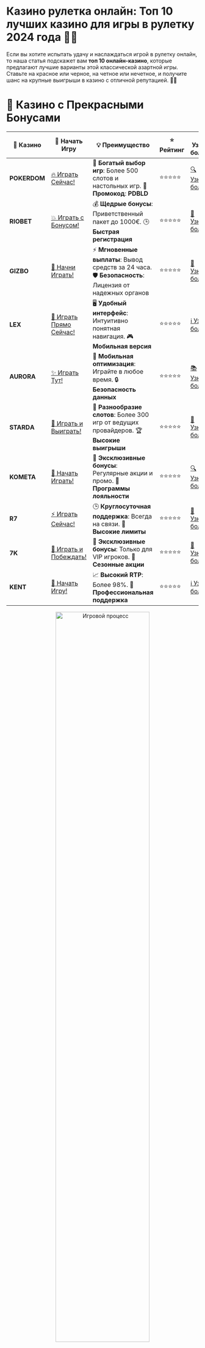 # **Казино рулетка онлайн: Топ 10 лучших казино для игры в рулетку 2024 года 🎰🎯**

Если вы хотите испытать удачу и наслаждаться игрой в рулетку онлайн, то наша статья подскажет вам **топ 10 онлайн-казино**, которые предлагают лучшие варианты этой классической азартной игры. Ставьте на красное или черное, на четное или нечетное, и получите шанс на крупные выигрыши в казино с отличной репутацией. 🎉💸

# 🌟 Казино с Прекрасными Бонусами

| 🎲 **Казино** | 🔗 **Начать Игру** | 💡 **Преимущество** | ⭐ **Рейтинг** | 🔗 **Узнать больше** | 🆕 **Новая информация** |
|--------------|---------------------|---------------------|----------------|----------------------|-------------------------|
| **POKERDOM**  | [🔥 Играть Сейчас!](https://brandplay.link/4k77v2yx) | 🎉 **Богатый выбор игр**: Более 500 слотов и настольных игр. 🎁 **Промокод**: **PDBLD** | ⭐⭐⭐⭐⭐ | [🔍 Узнать больше](https://brandplay.link/4k77v2yx) | 🏆 **Победители турниров** получают эксклюзивные подарки! |
| **RIOBET**    | [💥 Играть с Бонусом!](https://brandplay.link/7xBLTPyj) | 💰 **Щедрые бонусы**: Приветственный пакет до 1000€. 🕒 **Быстрая регистрация** | ⭐⭐⭐⭐⭐ | [📖 Узнать больше](https://brandplay.link/7xBLTPyj) | 💬 **Поддержка 24/7** для комфортной игры в любое время! |
| **GIZBO**     | [🚀 Начни Играть!](https://brandplay.link/bprXw4YV) | ⚡ **Мгновенные выплаты**: Вывод средств за 24 часа. 🛡️ **Безопасность**: Лицензия от надежных органов | ⭐⭐⭐⭐⭐ | [📝 Узнать больше](https://brandplay.link/bprXw4YV) | 🔒 **SSL-шифрование** для максимальной безопасности данных игроков. |
| **LEX**       | [💎 Играть Прямо Сейчас!](https://brandplay.link/zW4hdDFV) | 🖥️ **Удобный интерфейс**: Интуитивно понятная навигация. 🎮 **Мобильная версия** | ⭐⭐⭐⭐⭐ | [ℹ️ Узнать больше](https://brandplay.link/zW4hdDFV) | 📱 **Поддержка всех мобильных устройств** для удобства игры в любом месте. |
| **AURORA**    | [✨ Играть Тут!](https://10trafic-stat2.com/click/668546556bcc6313411604bd/6766/13032/subaccount) | 📱 **Мобильная оптимизация**: Играйте в любое время. 🔒 **Безопасность данных** | ⭐⭐⭐⭐⭐ | [📚 Узнать больше](https://10trafic-stat2.com/click/668546556bcc6313411604bd/6766/13032/subaccount) | 🌍 **Международная лицензия** на деятельность в разных странах. |
| **STARDА**    | [🎉 Играть и Выиграть!](https://brandplay.link/fB7xwRFL) | 🎰 **Разнообразие слотов**: Более 300 игр от ведущих провайдеров. 🏆 **Высокие выигрыши** | ⭐⭐⭐⭐⭐ | [🔎 Узнать больше](https://brandplay.link/fB7xwRFL) | 🎉 **Ежемесячные турниры** с крупными призами! |
| **KOMETA**    | [🎁 Начать Играть!](https://brandplay.link/8ZymQJV8) | 🎁 **Эксклюзивные бонусы**: Регулярные акции и промо. 🔄 **Программы лояльности** | ⭐⭐⭐⭐⭐ | [🔍 Узнать больше](https://brandplay.link/8ZymQJV8) | 🌟 **Персонализированные предложения** для долгосрочных игроков. |
| **R7**        | [⚡ Играть Сейчас!](https://brandplay.link/bMd3Yjsw) | 🕒 **Круглосуточная поддержка**: Всегда на связи. 💸 **Высокие лимиты** | ⭐⭐⭐⭐⭐ | [📖 Узнать больше](https://brandplay.link/bMd3Yjsw) | 🎯 **Рейтинг игроков** для лучших участников. |
| **7K**        | [🎯 Играть и Побеждать!](https://brandplay.link/BvQyFShp) | 🌟 **Эксклюзивные бонусы**: Только для VIP игроков. 🎉 **Сезонные акции** | ⭐⭐⭐⭐⭐ | [📝 Узнать больше](https://brandplay.link/BvQyFShp) | 🥇 **Особые привилегии** для постоянных игроков. |
| **KENT**      | [🔑 Начать Игру!](https://brandplay.link/Fv2WP3js) | 📈 **Высокий RTP**: Более 98%. 💼 **Профессиональная поддержка** | ⭐⭐⭐⭐⭐ | [ℹ️ Узнать больше](https://brandplay.link/Fv2WP3js) | 💬 **Поддержка на нескольких языках** для удобства игроков. |

<div align="center"> <img src="https://i.pinimg.com/originals/1d/b3/25/1db325483acbe642c6d4e6fdd73a4988.gif" alt="Игровой процесс" width="70%"> </div>
---

# 🚀 Быстрые Выигрыши и Поддержка

| 🎲 **Казино** | 🔗 **Начать Игру** | 💡 **Преимущество** | ⭐ **Рейтинг** | 🔗 **Узнать больше** | 🆕 **Новая информация** |
|--------------|---------------------|---------------------|----------------|----------------------|-------------------------|
| **GAMA**      | [🎯 Играть Прямо Сейчас!](https://brandplay.link/j6NMKsDz) | 🔍 **Интуитивный интерфейс**: Легкость использования. 🏅 **Престижные турниры** | ⭐⭐⭐⭐☆ | [🔎 Узнать больше](https://brandplay.link/j6NMKsDz) | 🏆 **Турниры с большими призами** каждый месяц. |
| **ONION**     | [💥 Играть и Выигрывать!](https://brandplay.link/zBGRVpQ9) | 🤑 **Низкие ставки**: Идеально для начинающих. 🔄 **Быстрые выводы** | ⭐⭐⭐⭐☆ | [🔍 Узнать больше](https://brandplay.link/zBGRVpQ9) | 🎮 **Казино для новичков** с простыми правилами. |
| **ЧЕМПИОН**   | [🏅 Играть в Турнире!](https://temon-gter.cfd/go/lRq?p80412p304504pcc44t17455) | 🏅 **Лояльная программа**: Награды за активность. 🎁 **Ежемесячные бонусы** | ⭐⭐⭐⭐☆ | [📖 Узнать больше](https://temon-gter.cfd/go/lRq?p80412p304504pcc44t17455) | 🥇 **Турниры и лояльность** — каждый шаг вознаграждается. |
| **VAVADA**    | [🚀 Играть Без Ожидания!](https://vavadapartner.pro/?promo=ea5c9275-6854-4505-94fc-95ab18221945-linkb2) | 🚀 **Быстрая регистрация**: Начните играть мгновенно. 🔐 **Безопасные транзакции** | ⭐⭐⭐⭐☆ | [📝 Узнать больше](https://vavadapartner.pro/?promo=ea5c9275-6854-4505-94fc-95ab18221945-linkb2) | 🏆 **Программа для новых игроков** с бонусами за регистрацию. |
| **FRIENDS**   | [🎉 Играть и Развлекаться!](https://gofriends.mba/linkb2) | 🤝 **Социальные игры**: Играйте с друзьями. 🌐 **Мультиплатформенность** | ⭐⭐⭐⭐☆ | [ℹ️ Узнать больше](https://gofriends.mba/linkb2) | 🎮 **Играйте с друзьями** и зарабатывайте бонусы за совместные действия. |
| **1WIN**      | [⚡ Играть и Выигрывать!](https://brandplay.link/smXVpBbG) | 🏆 **Спортивные ставки**: Широкий выбор видов спорта. 💵 **Высокие коэффициенты** | ⭐⭐⭐⭐☆ | [📚 Узнать больше](https://brandplay.link/smXVpBbG) | ⚽ **Бонусы на спортивные ставки** для активных игроков. |
| **DRIP**      | [💥 Играть Сразу!](https://drp-ircp01.com/c07e6a3db) | 🌐 **Инновационные игры**: Новейшие игровые технологии. 🛡️ **Высокая безопасность** | ⭐⭐⭐⭐☆ | [🔎 Узнать больше](https://drp-ircp01.com/c07e6a3db) | 🔧 **Инновационные функции** для удобства игры. |
| **JOYCASINO** | [🎰 Играть И Побеждать!](https://rpc30.call2me.pro/?/ru/registration?apkpop=0&partner=p24970p3291217pc98f) | 🎁 **Приятные бонусы**: Ежедневные акции и подарки. 🕹️ **Разнообразие игр** | ⭐⭐⭐⭐☆ | [🔍 Узнать больше](https://rpc30.call2me.pro/?/ru/registration?apkpop=0&partner=p24970p3291217pc98f) | 🎉 **Щедрые фриспины** для новых игроков. |
| **PLAYFORTUNA** | [🔥 Играть С Бонусом!](https://fortunapromo.net/alt/playfortuna/registration?0dc4a9362a71feb7e3f165fb8e766f70) | 🎉 **Регулярные акции**: Бонусы, фриспины и многое другое. 🏅 **Турниры** | ⭐⭐⭐⭐☆ | [📚 Узнать больше](https://fortunapromo.net/alt/playfortuna/registration?0dc4a9362a71feb7e3f165fb8e766f70) | 🎯 **Выгодные предложения** на популярные игры. |
| **SYKAA**     | [💸 Играть Сейчас!](https://s-two-way.com/?source=linkb2&pid=30697) | 💸 **Доступные ставки**: Идеально для новичков. 🎁 **Щедрые бонусы** | ⭐⭐⭐⭐☆ | [🔍 Узнать больше](https://s-two-way.com/?source=linkb2&pid=30697) | 💥 **Акции с большими бонусами** для новичков и опытных игроков. |

<div align="center"> <img src="https://schaeffers-cdn.s3.amazonaws.com/images/default-source/schaeffers-cdn-images/default-images/sectors/bigstock-casino-gambling-concept-with-f-369012793.jpg?sfvrsn=493ad806_4" alt="Игровой процесс" width="70%"> </div>
---

# 💸 Казино с Привлекательными Программами Лояльности

| 🎲 **Казино** | 🔗 **Начать Игру** | 💡 **Преимущество** | ⭐ **Рейтинг** | 🔗 **Узнать больше** | 🆕 **Новая информация** |
|--------------|---------------------|---------------------|----------------|----------------------|-------------------------|
| **KOMETA**    | [🎯 Начни Играть!](https://brandplay.link/8ZymQJV8) | 🎁 **Эксклюзивные бонусы**: Регулярные акции и промо. 🔄 **Программы лояльности** | ⭐⭐⭐⭐⭐ | [🔍 Узнать больше](https://brandplay.link/8ZymQJV8) | 🌟 **Персонализированные предложения** для долгосрочных игроков. |
| **1Xslots**   | [🏅 Играть Прямо Сейчас!](https://brandplay.link/hSB1khtr) | 🎉 **Множество акций**: Еженедельные бонусы и турниры. 🛡️ **Безопасность** | ⭐⭐⭐⭐⭐ | [📚 Узнать больше](https://brandplay.link/hSB1khtr) | 🏅 **Награды за активность**: участники программы лояльности получают специальные привилегии. |
| **R7**        | [🚀 Играть Сейчас!](https://brandplay.link/bMd3Yjsw) | 🕒 **Круглосуточная поддержка**: Всегда на связи. 💸 **Высокие лимиты** | ⭐⭐⭐⭐⭐ | [📖 Узнать больше](https://brandplay.link/bMd3Yjsw) | 💬 **VIP-поддержка** для постоянных игроков с приоритетом. |

<div align="center"> <img src="https://i.pinimg.com/originals/1d/b3/25/1db325483acbe642c6d4e6fdd73a4988.gif" alt="Игровой процесс" width="70%"> </div>
---

---

## **1. POKERDOM – Играйте в рулетку онлайн с лучшими бонусами! 🃏💥**

**POKERDOM** — это одно из самых популярных онлайн-казино, которое предлагает отличные условия для игры в рулетку. Здесь доступны различные вариации рулетки, от классической до европейской и американской, с возможностью выигрывать реальные деньги. 💰🎰

### Преимущества:
- Множество вариантов рулетки: классическая, европейская, французская.
- Бонусы и акции для новых игроков.
- Простой интерфейс и безопасные методы пополнения счета.

---

## **2. RIOBET – Играйте в рулетку онлайн и выигрывайте! 🎯💸**

**RIOBET** предлагает широкий выбор рулеток для любителей классической игры. В казино вы найдете несколько вариантов рулетки с высокими коэффициентами и шансами на большие выигрыши. Наслаждайтесь игрой и делайте ставки прямо с дома! 🎰💥

### Преимущества:
- Европейская и французская рулетка с высокими коэффициентами.
- Простой процесс регистрации и пополнения счета.
- Щедрые бонусы и акции для новичков.

---

## **3. GIZBO – Рулетка онлайн с шансом на крупный выигрыш! 🎉🎰**

**GIZBO** — это казино, которое предоставляет своим пользователям возможность играть в рулетку онлайн с разными ставками и вариантами игры. Здесь доступны как классическая, так и европейская рулетка. Попробуйте свою удачу и получите шанс на огромные выигрыши! 💸🎯

### Преимущества:
- Множество вариантов рулетки с разными ставками.
- Удобная платформа и быстрые выплаты.
- Регулярные бонусы и акции для игроков.

---

## **4. LEX – Рулетка онлайн с невероятными шансами на выигрыш! 🌟🎰**

**LEX** — это онлайн-казино, которое предлагает различные виды рулетки для своих игроков. Играйте в европейскую, французскую или американскую рулетку с большими шансами на победу. Ставьте на черное, красное или число и получайте шанс на огромные выигрыши! 🎯💥

### Преимущества:
- Множество видов рулетки.
- Простая регистрация и быстрые выплаты.
- Бонусы для новых игроков.

---

## **5. AURORA – Рулетка онлайн с простыми правилами и высокими выплатами! 💎🎮**

**AURORA** предлагает отличные условия для игры в рулетку онлайн. Здесь вы найдете классические и современные виды рулетки, а также много бонусных предложений для новичков. Попробуйте свои силы и выиграйте большие суммы! 🎰💸

### Преимущества:
- Играйте в классическую и европейскую рулетку.
- Простой интерфейс и удобная регистрация.
- Щедрые бонусы и акции для игроков.

---

## **6. STarda – Рулетка онлайн с захватывающими играми! 🎮💥**

**STarda** предоставляет своим пользователям возможность сыграть в рулетку онлайн с разнообразными функциями и возможностями для выигрыша. Играйте в европейскую рулетку или пробуйте другие виды игры с разными ставками. 💰🎰

### Преимущества:
- Множество вариантов рулетки с разными ставками.
- Простой и понятный интерфейс.
- Удобные методы пополнения счета и быстрые выводы средств.

---

## **7. KOMETA – Играйте в рулетку онлайн с высокими коэффициентами! 🌌💸**

**KOMETA** — это казино, которое предлагает качественные игры в рулетку онлайн с высокими выплатами и шансами на выигрыши. Здесь вы найдете классическую и европейскую рулетку, а также множество бонусных предложений. 🎯🎰

### Преимущества:
- Высокие коэффициенты и большие шансы на выигрыш.
- Доступность разных видов рулетки.
- Удобный интерфейс и быстрая регистрация.

---

## **8. R7 – Рулетка онлайн с отличными условиями для выигрыша! 🏅🎯**

**R7** предлагает своим игрокам играть в рулетку онлайн с лучшими шансами на победу. Казино предоставляет широкий выбор рулеток, а также удобные условия для ставок. Наслаждайтесь игрой и выигрышами прямо с вашего устройства! 🎰💥

### Преимущества:
- Европейская и американская рулетка с высокой отдачей.
- Щедрые бонусы и акции для новых игроков.
- Простой процесс пополнения счета и вывода средств.

---

## **9. 7K – Рулетка онлайн с шансом на крупный приз! 🔥🎰**

**7K** — это казино, которое предлагает своим пользователям разнообразие рулеток с интересными бонусами и акциями. Пробуйте свои силы в классической и европейской рулетке, а также других видах игры с шансами на крупные выигрыши. 💸🎯

### Преимущества:
- Множество вариантов рулетки для любых ставок.
- Простота в использовании и быстрая регистрация.
- Множество бонусных предложений для новичков.

---

## **10. KENT – Рулетка онлайн с отличными шансами на выигрыш! 💎🎯**

**KENT** завершает наш список лучших казино для игры в рулетку онлайн. Здесь вы можете играть в европейскую рулетку и другие популярные виды игры с шансами на крупные выплаты и интересные бонусы. 🎰💥

### Преимущества:
- Высокие коэффициенты и разнообразие ставок.
- Простой интерфейс и быстрые выплаты.
- Регулярные акции и бонусы для игроков.

---

## **Как выбрать онлайн-казино для игры в рулетку?**

При выборе онлайн-казино для игры в рулетку стоит учитывать несколько факторов:
1. **Лицензия и безопасность** — выберите казино с лицензией и хорошей репутацией для безопасной игры.
2. **Виды рулетки** — обратите внимание на разнообразие доступных видов рулетки, таких как классическая, европейская и французская.
3. **Бонусы и акции** — выбирайте платформы с выгодными бонусами для новичков и постоянных игроков.
4. **Методы оплаты** — убедитесь, что казино предлагает удобные и безопасные способы пополнения и вывода средств.

---

## **Заключение**

**Казино рулетка онлайн** — это отличная возможность для любителей азартных игр испытать удачу и выиграть реальные деньги. В нашем списке **топ 10 казино с рулеткой онлайн** вы найдете лучшие платформы с различными видами рулетки, отличными бонусами и шансами на крупные выигрыши. Присоединяйтесь и начните играть прямо сейчас! 🍀🎰💸
